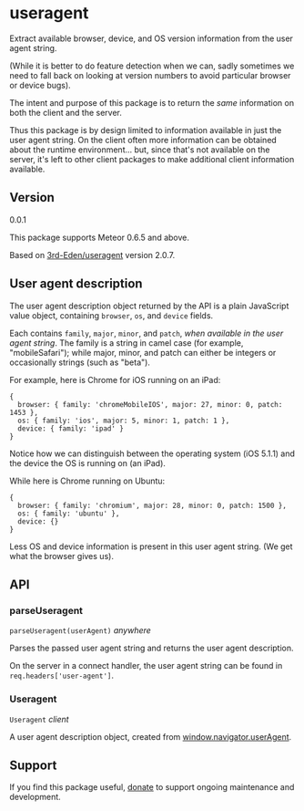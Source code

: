 # useragent

Extract available browser, device, and OS version information from the
user agent string.

(While it is better to do feature detection when we can, sadly
sometimes we need to fall back on looking at version numbers to avoid
particular browser or device bugs).

The intent and purpose of this package is to return the *same*
information on both the client and the server.

Thus this package is by design limited to information available in
just the user agent string.  On the client often more information can
be obtained about the runtime environment... but, since that's not
available on the server, it's left to other client packages to make
additional client information available.


## Version

0.0.1

This package supports Meteor 0.6.5 and above.

Based on
[3rd-Eden/useragent](https://github.com/3rd-Eden/useragent)
version 2.0.7.


## User agent description

The user agent description object returned by the API is a plain
JavaScript value object, containing `browser`, `os`, and `device`
fields.

Each contains `family`, `major`, `minor`, and `patch`, *when available
in the user agent string*.  The family is a string in camel case (for
example, "mobileSafari"); while major, minor, and patch can either be
integers or occasionally strings (such as "beta").

For example, here is Chrome for iOS running on an iPad:

```
{
  browser: { family: 'chromeMobileIOS', major: 27, minor: 0, patch: 1453 },
  os: { family: 'ios', major: 5, minor: 1, patch: 1 },
  device: { family: 'ipad' }
}
```

Notice how we can distinguish between the operating system (iOS 5.1.1)
and the device the OS is running on (an iPad).

While here is Chrome running on Ubuntu:

```
{
  browser: { family: 'chromium', major: 28, minor: 0, patch: 1500 },
  os: { family: 'ubuntu' },
  device: {}
}
```

Less OS and device information is present in this user agent string.
(We get what the browser gives us).


## API

### parseUseragent

`parseUseragent(userAgent)`  *anywhere*

Parses the passed user agent string and returns the user agent
description.

On the server in a connect handler, the user agent string can be found
in `req.headers['user-agent']`.


### Useragent

`Useragent`  *client*

A user agent description object, created from
[window.navigator.userAgent](https://developer.mozilla.org/en-US/docs/Web/API/window.navigator.userAgent).


## Support

If you find this package useful,
[donate](https://www.gittip.com/awwx/) to support ongoing maintenance
and development.
